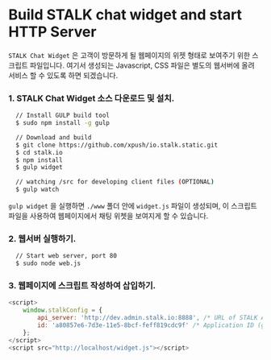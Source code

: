 Build STALK chat widget and start HTTP Server
======================
`STALK Chat Widget` 은 고객이 방문하게 될 웹페이지의 위젯 형태로 보여주기 위한 스크립트 파일입니다. 
여기서 생성되는 Javascript, CSS 파일은 별도의 웹서버에 올려 서비스 할 수 있도록 하면 되겠습니다.

### 1. STALK Chat Widget 소스 다운로드 및 설치.
``` bash
  // Install GULP build tool
  $ sudo npm install -g gulp

  // Download and build
  $ git clone https://github.com/xpush/io.stalk.static.git
  $ cd stalk.io
  $ npm install
  $ gulp widget

  // watching /src for developing client files (OPTIONAL)
  $ gulp watch
```

`gulp widget` 을 실행하면 `./www` 폴더 안에 `widget.js` 파일이 생성되며, 이 스크립트 파일을 사용하여 웹페이지에서 채팅 위쳇을 보여지게 할 수 있습니다.

### 2. 웹서버 실행하기.
``` bash
  // Start web server, port 80
  $ sudo node web.js
```  

### 3. 웹페이지에 스크립트 작성하여 삽입하기.

``` javascript
<script>
    window.stalkConfig = {
        api_server: 'http://dev.admin.stalk.io:8888', /* URL of STALK Admin Server */
        id: 'a80857e6-7d3e-11e5-8bcf-feff819cdc9f' /* Application ID (generated by STALK Admin Server) */
    };
</script>
<script src="http://localhost/widget.js"></script>
```
